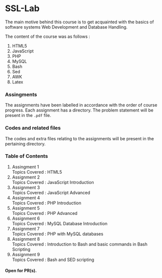# SSL-Lab
The main motive behind this course is to get acquainted with the basics of software systems Web Development and Database Handling. 

The content of the course was as follows :

1. HTML5
2. JavaScript
3. PHP
4. MySQL
5. Bash
6. Sed
7. AWK
8. Latex

### Assingments
The assignments have been labelled in accordance with the order of course progress.
Each assignment has a directory. The problem statement will be present in the ```.pdf``` file.

### Codes and related files
The codes and extra files relating to the assignments will be present in the pertaining directory.

### Table of Contents
1. Assingment 1\
  Topics Covered : HTML5
2. Assignment 2\
  Topics Covered : JavaScript Introduction
3. Assignment 3\
  Topics Covered : JavaScript Advanced
4. Assignment 4\
  Topics Covered : PHP Introduction
5. Assignment 5\
  Topics Covered : PHP Advanced
6. Assignment 6\
  Topics Covered : MySQL Database Introduction
7. Assignment 7\
  Topics Covered : PHP with MySQL databases
8. Assignment 8\
  Topics Covered : Introduction to Bash and basic commands in Bash Scripting
9. Assignment 9\
  Topics Covered : Bash and SED scripting
#### Open for PR(s).
